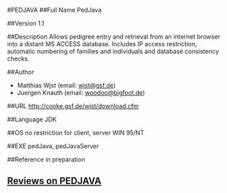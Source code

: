 #PEDJAVA
##Full Name
PedJava

##Version
1.1

##Description
Allows pedigree entry and retrieval from an internet browser into a distant MS ACCESS database. Includes IP access restriction, automatic numbering of families and individuals and database consistency checks.

##Author
* Matthias Wjst (email: wjst@gsf.de)
* Juergen Knauth (email: woodoo@bigfoot.de)

##URL
http://cooke.gsf.de/wjst/download.cfm

##Language
JDK

##OS
no restriction for client, server WIN 95/NT

##EXE
pedJava, pedJavaServer

##Reference
in preparation


## [Reviews on PEDJAVA](https://github.com/gaow/genetic-analysis-software/issues/386)